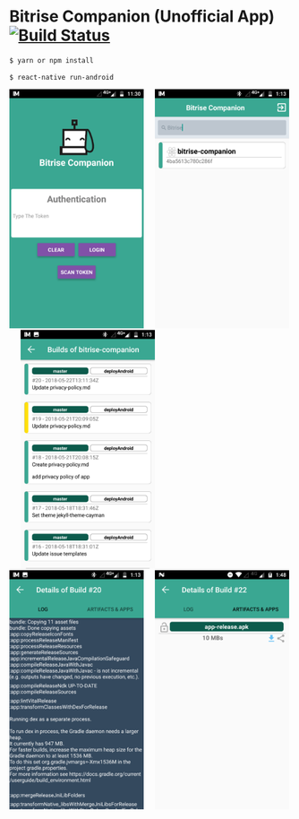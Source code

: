 # Bitrise Companion (Unofficial App) [![Build Status](https://app.bitrise.io/app/4ba5613c780c286f/status.svg?token=DdUSNiFheQQs8V1lfocYEA)](https://app.bitrise.io/app/4ba5613c780c286f)



```
$ yarn or npm install
```

```
$ react-native run-android
```

<img src="./screenshots/Screenshot_1.png" width="240" />&nbsp;&nbsp;&nbsp;&nbsp;
<img src="./screenshots/Screenshot_2.png" width="240" />&nbsp;&nbsp;&nbsp;&nbsp;
<img src="./screenshots/Screenshot_3.png" width="240" />&nbsp;&nbsp;&nbsp;&nbsp;
<img src="./screenshots/Screenshot_4.png" width="240" />&nbsp;&nbsp;&nbsp;&nbsp;
<img src="./screenshots/Screenshot_5.png" width="240" />&nbsp;&nbsp;&nbsp;&nbsp;
